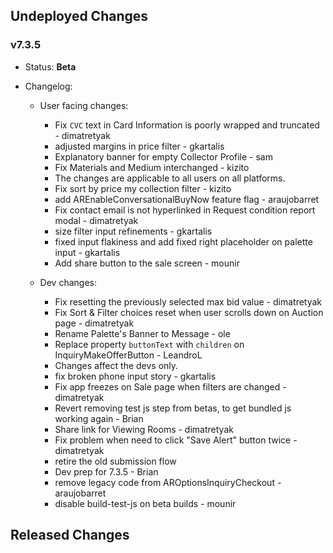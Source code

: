 ## Undeployed Changes

### v7.3.5

- Status: **Beta**
- Changelog:

  - User facing changes:

    - Fix `CVC` text in Card Information is poorly wrapped and truncated - dimatretyak
    - adjusted margins in price filter - gkartalis
    - Explanatory banner for empty Collector Profile - sam
    - Fix Materials and Medium interchanged - kizito
    - The changes are applicable to all users on all platforms.
    - Fix sort by price my collection filter - kizito
    - add AREnableConversationalBuyNow feature flag - araujobarret
    - Fix contact email is not hyperlinked in Request condition report modal - dimatretyak
    - size filter input refinements - gkartalis
    - fixed input flakiness and add fixed right placeholder on palette input - gkartalis
    - Add share button to the sale screen - mounir

  - Dev changes:
    - Fix resetting the previously selected max bid value - dimatretyak
    - Fix Sort & Filter choices reset when user scrolls down on Auction page - dimatretyak
    - Rename Palette's Banner to Message - ole
    - Replace property `buttonText` with `children` on InquiryMakeOfferButton - LeandroL
    - Changes affect the devs only.
    - fix broken phone input story - gkartalis
    - Fix app freezes on Sale page when filters are changed - dimatretyak
    - Revert removing test js step from betas, to get bundled js working again - Brian
    - Share link for Viewing Rooms - dimatretyak
    - Fix problem when need to click "Save Alert" button twice - dimatretyak
    - retire the old submission flow
    - Dev prep for 7.3.5 - Brian
    - remove legacy code from AROptionsInquiryCheckout - araujobarret
    - disable build-test-js on beta builds - mounir

<!-- DO NOT CHANGE -->

## Released Changes

